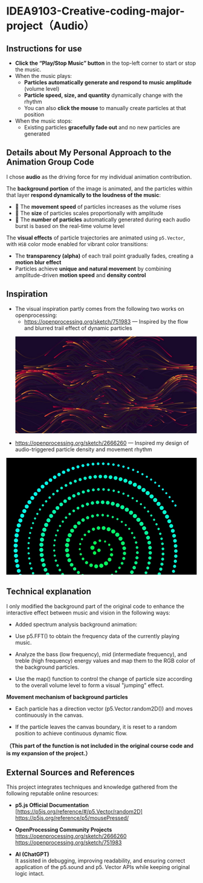 # IDEA9103-Creative-coding-major-project（Audio）

## Instructions for use
- **Click the “Play/Stop Music” button** in the top-left corner to start or stop the music.
- When the music plays:
  - **Particles automatically generate and respond to music amplitude** (volume level)
  - **Particle speed, size, and quantity** dynamically change with the rhythm
  - You can also **click the mouse** to manually create particles at that position
- When the music stops:
  - Existing particles **gracefully fade out** and no new particles are generated

## Details about My Personal Approach to the Animation Group Code

I chose **audio** as the driving force for my individual animation contribution.

The **background portion** of the image is animated, and the particles within that layer **respond dynamically to the loudness of the music**:

- 🎵 The **movement speed** of particles increases as the volume rises
- 🎵 The **size** of particles scales proportionally with amplitude
- 🎵 The **number of particles** automatically generated during each audio burst is based on the real-time volume level

The **visual effects** of particle trajectories are animated using `p5.Vector`, with `HSB` color mode enabled for vibrant color transitions:

- The **transparency (alpha)** of each trail point gradually fades, creating a **motion blur effect**
- Particles achieve **unique and natural movement** by combining amplitude-driven **motion speed** and **density control**

## Inspiration
- The visual inspiration partly comes from the following two works on openprocessing:
  - https://openprocessing.org/sketch/751983 — Inspired by the flow and blurred trail effect of dynamic particles
  <p align="center">
  <img src="./assets/WechatIMG710.jpeg" width="600">
 </p>

  - https://openprocessing.org/sketch/2666260 — Inspired my design of audio-triggered particle density and movement rhythm
  <p align="center">
  <img src="./assets/WechatIMG711.jpeg" width="600">
 </p>
 
## Technical explanation
I only modified the background part of the original code to enhance the interactive effect between music and vision in the following ways:

 - Added spectrum analysis background animation:

 - Use p5.FFT() to obtain the frequency data of the currently playing music.

  - Analyze the bass (low frequency), mid (intermediate frequency), and treble (high frequency) energy values ​​and map them to the RGB color of the background particles.

 - Use the map() function to control the change of particle size according to the overall volume level to form a visual "jumping" effect.

**Movement mechanism of background particles**

 - Each particle has a direction vector (p5.Vector.random2D()) and moves continuously in the canvas.

 - If the particle leaves the canvas boundary, it is reset to a random position to achieve continuous dynamic flow.

**（This part of the function is not included in the original course code and is my expansion of the project.）**

## External Sources and References

This project integrates techniques and knowledge gathered from the following reputable online resources:

- **p5.js Official Documentation**  
  [https://p5js.org/reference/#/p5.Vector/random2D]
   https://p5js.org/reference/p5/mousePressed/

- **OpenProcessing Community Projects**  
 https://openprocessing.org/sketch/2666260
 https://openprocessing.org/sketch/751983 


- **AI (ChatGPT)**  
It assisted in debugging, improving readability, and ensuring correct application of the p5.sound and p5. Vector APIs while keeping original logic intact.
